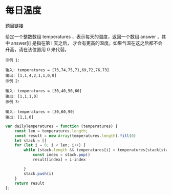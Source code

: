 # 每日温度
<a href="https://leetcode-cn.com/problems/daily-temperatures/" target="_blank">题目链接</a>

给定一个整数数组 temperatures ，表示每天的温度，返回一个数组 answer ，其中 answer[i] 是指在第 i 天之后，
才会有更高的温度。如果气温在这之后都不会升高，请在该位置用 0 来代替。


```
示例 1:

输入: temperatures = [73,74,75,71,69,72,76,73]
输出: [1,1,4,2,1,1,0,0]
示例 2:

输入: temperatures = [30,40,50,60]
输出: [1,1,1,0]
示例 3:

输入: temperatures = [30,60,90]
输出: [1,1,0]
```


```js
var dailyTemperatures = function (temperatures) {
    const len = temperatures.length;
    const result = new Array(temperatures.length).fill(0)
    let stack = []
    for (let i = 0; i < len; i++) {
        while (stack.length && temperatures[i] > temperatures[stack[stack.length - 1]]) {//单调栈的条件
            const index = stack.pop()
            result[index] = i-index

        }
        stack.push(i)
    }
    return result
};
```